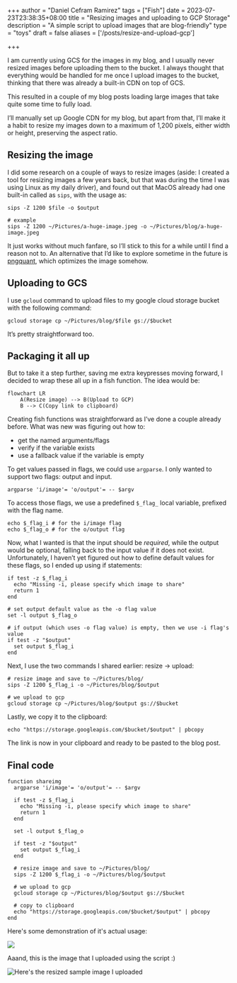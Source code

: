 +++
author = "Daniel Cefram Ramirez"
tags = ["Fish"]
date = 2023-07-23T23:38:35+08:00
title = "Resizing images and uploading to GCP Storage"
description = "A simple script to upload images that are blog-friendly"
type = "toys"
draft = false
aliases = ['/posts/resize-and-upload-gcp']

+++

I am currently using GCS for the images in my blog, and I usually never resized images before uploading them to the bucket. I always thought that everything would be handled for me once I upload images to the bucket, thinking that there was already a built-in CDN on top of GCS.

This resulted in a couple of my blog posts loading large images that take quite some time to fully load.

I’ll manually set up Google CDN for my blog, but apart from that, I’ll make it a habit to resize my images down to a maximum of 1,200 pixels, either width or height, preserving the aspect ratio.

## Resizing the image

I did some research on a couple of ways to resize images (aside: I created a tool for resizing images a few years back, but that was during the time I was using Linux as my daily driver), and found out that MacOS already had one built-in called as `sips`, with the usage as:

```fish
sips -Z 1200 $file -o $output

# example
sips -Z 1200 ~/Pictures/a-huge-image.jpeg -o ~/Pictures/blog/a-huge-image.jpeg
```

It just works without much fanfare, so I’ll stick to this for a while until I find a reason not to. An alternative that I’d like to explore sometime in the future is [pngquant](https://github.com/kornelski/pngquant), which optimizes the image somehow.

## Uploading to GCS

I use `gcloud` command to upload files to my google cloud storage bucket with the following command:

```fish
gcloud storage cp ~/Pictures/blog/$file gs://$bucket
```

It’s pretty straightforward too.

## Packaging it all up

But to take it a step further, saving me extra keypresses moving forward, I decided to wrap these all up in a fish function. The idea would be:

```mermaid
flowchart LR
    A(Resize image) --> B(Upload to GCP)
    B --> C(Copy link to clipboard)
```

Creating fish functions was straightforward as I’ve done a couple already before. What was new was figuring out how to:
- get the named arguments/flags
- verify if the variable exists
- use a fallback value if the variable is empty

To get values passed in flags, we could use `argparse`. I only wanted to support two flags: output and input.
```fish
argparse 'i/image'= 'o/output'= -- $argv
```

To access those flags, we use a predefined `$_flag_` local variable, prefixed with the flag name.
```fish
echo $_flag_i # for the i/image flag
echo $_flag_o # for the o/output flag
```

Now, what I wanted is that the input should be *required*, while the output would be optional, falling back to the input value if it does not exist. Unfortunately, I haven’t yet figured out how to define default values for these flags, so I ended up using if statements:
```fish
if test -z $_flag_i
  echo "Missing -i, please specify which image to share"
  return 1
end

# set output default value as the -o flag value
set -l output $_flag_o

# if output (which uses -o flag value) is empty, then we use -i flag's value
if test -z "$output"
  set output $_flag_i
end
```

Next, I use the two commands I shared earlier: resize -> upload:
```fish
# resize image and save to ~/Pictures/blog/
sips -Z 1200 $_flag_i -o ~/Pictures/blog/$output

# we upload to gcp
gcloud storage cp ~/Pictures/blog/$output gs://$bucket
```

Lastly, we copy it to the clipboard:
```fish
echo "https://storage.googleapis.com/$bucket/$output" | pbcopy
```

The link is now in your clipboard and ready to be pasted to the blog post.

## Final code

```fish
function shareimg
  argparse 'i/image'= 'o/output'= -- $argv

  if test -z $_flag_i
    echo "Missing -i, please specify which image to share"
    return 1
  end

  set -l output $_flag_o

  if test -z "$output"
    set output $_flag_i
  end

  # resize image and save to ~/Pictures/blog/
  sips -Z 1200 $_flag_i -o ~/Pictures/blog/$output

  # we upload to gcp
  gcloud storage cp ~/Pictures/blog/$output gs://$bucket

  # copy to clipboard
  echo "https://storage.googleapis.com/$bucket/$output" | pbcopy
end
```

Here's some demonstration of it's actual usage:

![](http://storage.googleapis.com/rmrz-blog.appspot.com/snippet-shareimg-usage.gif)

Aaand, this is the image that I uploaded using the script :)

![Here's the resized sample image I uploaded](https://storage.googleapis.com/rmrz-blog.appspot.com/TwitchCon2015-13.jpg)
